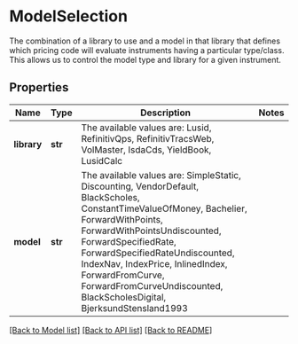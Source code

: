 # ModelSelection

The combination of a library to use and a model in that library that defines which pricing code will evaluate instruments  having a particular type/class. This allows us to control the model type and library for a given instrument.

## Properties
Name | Type | Description | Notes
------------ | ------------- | ------------- | -------------
**library** | **str** | The available values are: Lusid, RefinitivQps, RefinitivTracsWeb, VolMaster, IsdaCds, YieldBook, LusidCalc | 
**model** | **str** | The available values are: SimpleStatic, Discounting, VendorDefault, BlackScholes, ConstantTimeValueOfMoney, Bachelier, ForwardWithPoints, ForwardWithPointsUndiscounted, ForwardSpecifiedRate, ForwardSpecifiedRateUndiscounted, IndexNav, IndexPrice, InlinedIndex, ForwardFromCurve, ForwardFromCurveUndiscounted, BlackScholesDigital, BjerksundStensland1993 | 

[[Back to Model list]](../README.md#documentation-for-models) [[Back to API list]](../README.md#documentation-for-api-endpoints) [[Back to README]](../README.md)



